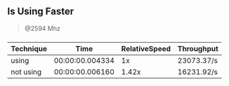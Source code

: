 
Is Using Faster
---------------
> @2594 Mhz


### 


|Technique|Time           |RelativeSpeed|Throughput|
|---------|---------------|-------------|----------|
|using    |00:00:00.004334|1x           |23073.37/s|
|not using|00:00:00.006160|1.42x        |16231.92/s|




